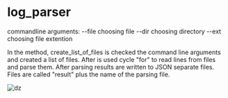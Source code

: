 # log_parser

commandline arguments:
--file choosing file
--dir choosing directory
--ext choosing file extention

In the method, create_list_of_files is checked the command line arguments and created a list of files. 
After is used cycle "for" to read lines from files and parse them. 
After parsing results are written to JSON separate files. 
Files are called "result" plus the name of the parsing file. 

![dz](https://user-images.githubusercontent.com/76408631/112766974-ef1be980-901c-11eb-95a9-e4796d3c1f78.jpg)

